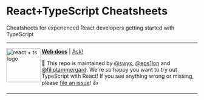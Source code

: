 # React+TypeScript Cheatsheets

Cheatsheets for experienced React developers getting started with TypeScript

---

<a href="https://github.com/typescript-cheatsheets/react/issues/81">
  <img
    height="90"
    width="90"
    alt="react + ts logo"
    src="https://frontend-cheatsheets.vercel.app/img/react-v2.png"
    align="left"
  />
</a>

[**Web docs**](https://frontend-cheatsheets.vercel.app/) |
[Ask!](https://github.com/SAMBIT20/frontend-cheatsheets/issues/new)

:wave: This repo is maintained by [@swyx](https://twitter.com/swyx), [@eps1lon](https://twitter.com/sebsilbermann) and [@filiptammergard](https://twitter.com/tammergard). We're so happy you want to try out TypeScript with React! If you see anything wrong or missing, please [file an issue](https://github.com/typescript-cheatsheets/react/issues/new/choose)! :+1:

---
